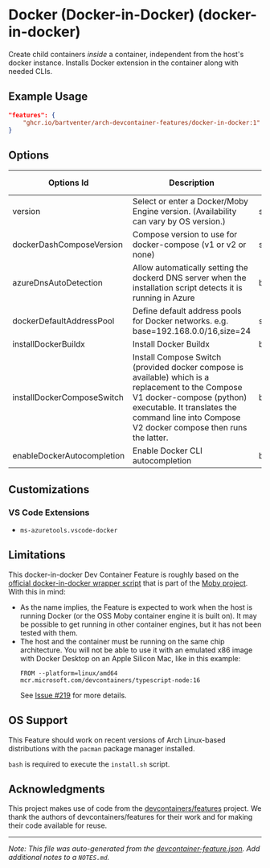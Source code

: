 
# Docker (Docker-in-Docker) (docker-in-docker)

Create child containers *inside* a container, independent from the host's docker instance. Installs Docker extension in the container along with needed CLIs.

## Example Usage

```json
"features": {
    "ghcr.io/bartventer/arch-devcontainer-features/docker-in-docker:1": {}
}
```

## Options

| Options Id | Description | Type | Default Value |
|-----|-----|-----|-----|
| version | Select or enter a Docker/Moby Engine version. (Availability can vary by OS version.) | string | latest |
| dockerDashComposeVersion | Compose version to use for docker-compose (v1 or v2 or none) | string | v2 |
| azureDnsAutoDetection | Allow automatically setting the dockerd DNS server when the installation script detects it is running in Azure | boolean | true |
| dockerDefaultAddressPool | Define default address pools for Docker networks. e.g. base=192.168.0.0/16,size=24 | string | - |
| installDockerBuildx | Install Docker Buildx | boolean | true |
| installDockerComposeSwitch | Install Compose Switch (provided docker compose is available) which is a replacement to the Compose V1 docker-compose (python) executable. It translates the command line into Compose V2 docker compose then runs the latter. | boolean | true |
| enableDockerAutocompletion | Enable Docker CLI autocompletion | boolean | true |

## Customizations

### VS Code Extensions

- `ms-azuretools.vscode-docker`

## Limitations

This docker-in-docker Dev Container Feature is roughly based on the [official docker-in-docker wrapper script](https://github.com/moby/moby/blob/master/hack/dind) that is part of the [Moby project](https://mobyproject.org/). With this in mind:

-   As the name implies, the Feature is expected to work when the host is running Docker (or the OSS Moby container engine it is built on). It may be possible to get running in other container engines, but it has not been tested with them.
-   The host and the container must be running on the same chip architecture. You will not be able to use it with an emulated x86 image with Docker Desktop on an Apple Silicon Mac, like in this example:
    ```
    FROM --platform=linux/amd64 mcr.microsoft.com/devcontainers/typescript-node:16
    ```
    See [Issue #219](https://github.com/devcontainers/features/issues/219) for more details.

## OS Support

This Feature should work on recent versions of Arch Linux-based distributions with the `pacman` package manager installed.

`bash` is required to execute the `install.sh` script.

## Acknowledgments

This project makes use of code from the [devcontainers/features](https://github.com/devcontainers/features/tree/main/src/docker-in-docker) project. We thank the authors of devcontainers/features for their work and for making their code available for reuse.


---

_Note: This file was auto-generated from the [devcontainer-feature.json](https://github.com/bartventer/arch-devcontainer-features/blob/main/src/docker-in-docker/devcontainer-feature.json).  Add additional notes to a `NOTES.md`._
